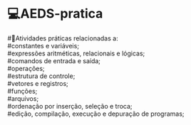 # 💻AEDS-pratica

#📖Atividades práticas relacionadas a:   
#constantes e variáveis;   
#expressões aritméticas, relacionais e lógicas;   
#comandos de entrada e saída;  
#operações;  
#estrutura de controle;  
#vetores e registros;   
#funções;   
#arquivos;   
#ordenação por inserção, seleção e troca;   
#edição, compilação, execução e depuração de programas;  
